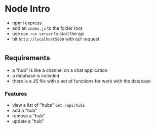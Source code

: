 # Node Intro

- npm i express
- add an `index.js` to the folder root
- use `npm run server` to start the api
- hit `http://localhost5000` with `GET` request

# 

## Requirements

- a "hub" is like a channel on a chat application
- a database is included
- there is a JS file with a set of functions for work with the database

### Features
- view a list of "hubs" `Get /api/hubs`
- add a "hub"
- remove a "hub"
- update a "hub"